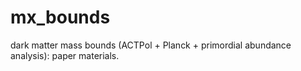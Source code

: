 # mx_bounds
dark matter mass bounds (ACTPol + Planck + primordial abundance analysis): paper materials.

